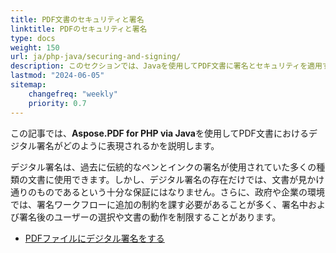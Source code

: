 ```yaml
---
title: PDF文書のセキュリティと署名
linktitle: PDFのセキュリティと署名
type: docs
weight: 150
url: ja/php-java/securing-and-signing/
description: このセクションでは、Javaを使用してPDF文書に署名とセキュリティを適用する機能について説明します。
lastmod: "2024-06-05"
sitemap:
    changefreq: "weekly"
    priority: 0.7
---
```


この記事では、**Aspose.PDF for PHP via Java**を使用してPDF文書におけるデジタル署名がどのように表現されるかを説明します。

デジタル署名は、過去に伝統的なペンとインクの署名が使用されていた多くの種類の文書に使用できます。しかし、デジタル署名の存在だけでは、文書が見かけ通りのものであるという十分な保証にはなりません。さらに、政府や企業の環境では、署名ワークフローに追加の制約を課す必要があることが多く、署名中および署名後のユーザーの選択や文書の動作を制限することがあります。

- [PDFファイルにデジタル署名をする](/pdf/php-java/digitally-sign-pdf-file/)
